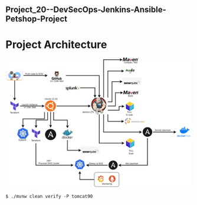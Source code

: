 ## Project_20--DevSecOps-Jenkins-Ansible-Petshop-Project

# Project Architecture
![alt text](https://github.com/Gabinsime75/Project_20--DevSecOps-Jenkins-Ansible-Petshop-Project/blob/main/Project_20-Arch.jpg)

```
$ ./mvnw clean verify -P tomcat90
```
